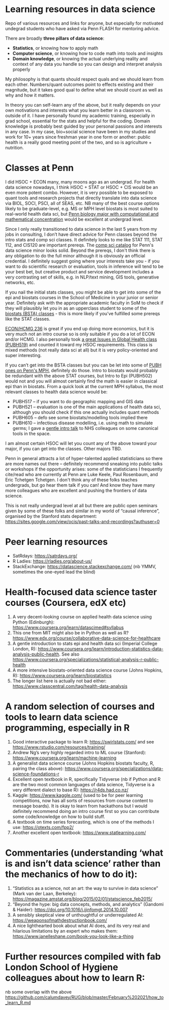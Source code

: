 # Learning resources in data science
Repo of various resources and links for anyone, but especially for motivated undegrad students who have asked via Penn FLASH for mentoring advice.

There are broadly <b>three pillars of data science</b>:
- <b>Statistics</b>, or knowing how to apply math
- <b>Computer science</b>, or knowing how to code math into tools and insights 
- <b>Domain knowledge</b>, or knowing the actual underlying reality and context of any data you handle so you can design and interpret analysis properly

My philosophy is that quants should respect quals and we should learn from each other. Numbers/quant outcomes point to effects existing and their magnitude, but it takes 
good qual to define what we should count as well as why and how it matters.

In theory you can self-learn any of the above, but it really depends on your own motivations and interests what you learn better in a classroom vs. outside of it. 
I have personally found my academic training, especially in grad school, essential for the stats and helpful for the coding. 
Domain knowledge is probably best guided by your personal passions and interests in any case. In my case, bio+social science have been in my studies and work for 
10+ years since freshman year in one form or another: public health is a really good meeting point of the two, and so is agriculture + nutrition.

# Classes at Penn

I did HSOC + ECON many, many moons ago as an undergrad. For health data science nowadays, I think HSOC + STAT or HSOC + CIS would be an even more potent combo.
However, it is very possible to be exposed to quant tools and research projects that directly translate into data science via BIOL, SOCI, PSCI, all of SEAS, etc. 
NB many of the best course options likely to be graduate-level, e.g. MS or MPH level biostats is most suited to real-world health data sci, but <a href="https://www.bio.upenn.edu/undergraduate/concentrations/computational-and-mathematical-biology">Penn biology major 
with computational and mathematical concentration</a> would be excellent at undergrad level.

Since I only really transitioned to data science in the last 5 years from my jobs in consulting, I don’t have direct advice for Penn classes beyond the intro stats and comp sci classes. It definitely looks to me like STAT 111, STAT 112, and CIS120 are important prereqs. The <a href="https://catalog.upenn.edu/undergraduate/programs/data-science-minor/">comp sci catalog</a> for Penn's data science minor looks solid. Beyond the prereqs, I don't think there is any obligation to do the full minor although it is obviously an official credential. I definitely suggest going where your interests take you - if you want to do scientific research or evaluation, tools in inference will tend to be your best bet, but creative product and service development includes a very contrasting set of skills, e.g. in NLP/text mining, GIS tools, generative networks, etc.

If you nail the initial stats classes, you might be able to get into some of the epi and biostats courses in the School of Medicine in your junior or senior year. Definitely ask with the appropriate academic faculty in SoM to check if they will plausibly let you in as an upperclass student to some of the <a href="https://www.med.upenn.edu/ggeb/bsta-course-descriptions.html">biostats (BSTA) classes</a> - this is more likely if you’ve fulfilled some prereqs like the STAT classes. 

<a href="https://economics.sas.upenn.edu/system/files/2019-01/Syllabus_Spring2019_Short.pdf">ECON/HCMG 236</a> is great if you end up doing more economics, but it is very much not an intro course so is only suitable if you do a lot of ECON and/or HCMG. I also personally took <a href="https://www.med.upenn.edu/globalhealth/assets/user-content/documents/PUBH519%20syllabus%202017.pdf">a great Issues in Global Health class (PUBH519)</a> and counted it toward my HSOC requirements. This class is mixed methods (not really data sci at all) but it is very policy-oriented and super interesting.

If you can’t get into the BSTA classes but you can be let into some of <a href="https://www.publichealth.med.upenn.edu/course-listing.html">PUBH ones on Penn's MPH</a>, definitely do those. Intro to biostats would probably be redundant with the above STAT courses, but Intro to Epi (PUBH502) would not and you will almost certainly find the math is easier in classical epi than in biostats. From a quick look at the current MPH syllabus, the most relevant classes to health data science would be:
-	PUBH517 – if you want to do geographic mapping and GIS data
-	PUBH521 – evaluation is one of the main applications of health data sci, although you should check if this one actually includes quant methods
-	PUBH605 – defo see some biostats/modelling tools implied there
-	PUBH610 – infectious disease modelling, i.e. using math to simulate germs; I gave a <a href="https://github.com/7j7j/SEIR-model-basics/blob/master/200610-NHSEI-huddle-SEIR-models-JS-vF.pdf">gentle intro talk</a> to NHS colleagues on some canonical tools in the space.

I am almost certain HSOC will let you count any of the above toward your major, if you can get into the classes. Other majors TBD.

Penn in general attracts a lot of hyper-talented applied statisticians so there are more names out there – definitely recommend sneaking into public talks or workshops if the
opportunity arises: some of the statisticians I frequently cite/read who are currently at Penn are Luke Keele, Paul Rosenbaum, and Eric Tchetgen Tchetgen. I don't think any 
of these folks teaches undergrads, but go hear them talk if you can! And know they have many more colleagues who are excellent and pushing the frontiers of data science.

This is not really undergrad level at all but there are public open seminars given by some of these folks and similar in my world of “causal inference”, organised by the Stanford stats department: https://sites.google.com/view/ocis/past-talks-and-recordings?authuser=0


# Peer learning resources
- SatRdays: https://satrdays.org/
- R Ladies: https://rladies.org/about-us/
- StackExchange: https://datascience.stackexchange.com/ (nb YMMV, sometimes the one-eyed lead the blind)

# Health-focused data science taster courses (Coursera, edX etc)
1.	A very decent-looking course on applied health data science using Python (Edinburgh): https://www.coursera.org/learn/datascimed#syllabus
2.	This one from MIT might also be in Python as well as R? https://www.edx.org/course/collaborative-data-science-for-healthcare
3.	A gentle introduction to stats epi and health data sci (Imperial College London, R): https://www.coursera.org/learn/introduction-statistics-data-analysis-public-health. See also https://www.coursera.org/specializations/statistical-analysis-r-public-health
4.	A more intensive biostats-oriented data science course (Johns Hopkins, R): https://www.coursera.org/learn/biostatistics
5.	The longer list here is actually not bad either: https://www.classcentral.com/tag/health-data-analysis

# A random selection of courses and tools to learn data science programming, especially in R 
1.	Good interactive package to learn R: https://swirlstats.com/ and see https://www.rstudio.com/resources/training/
2.	Andrew Ng’s very highly regarded intro to ML course (Stanford): https://www.coursera.org/learn/machine-learning
3.	A generalist data science course (Johns Hopkins biostats faculty,  R, pairing the class above): https://www.coursera.org/specializations/data-science-foundations-r
4.	Excellent open textbook in R, specifically Tidyverse (nb if Python and R are the two most common languages of data science, Tidyverse is a very different dialect to base R): https://r4ds.had.co.nz/
5.	Kaggle: https://www.kaggle.com/ (used to be for peer learning competitions, now has all sorts of resources from course content to message boards). It is okay to learn from hackathons but I would definitely recommend doing an intro course first so you can contribute some code/knowledge on how to build stuff.
6.	A textbook on time series forecasting, which is one of the methods I use: https://otexts.com/fpp2/
7.	Another excellent open textbook: https://www.statlearning.com/

# Commentaries (understanding ‘what is and isn’t data science’ rather than the mechanics of how to do it):
1.	“Statistics as a science, not an art: the way to survive in data science” (Mark van der Laan, Berkeley): https://magazine.amstat.org/blog/2015/02/01/statscience_feb2015/
2.	“Beyond the hype: big data concepts, methods, and analytics” (Gandomi & Haider): https://doi.org/10.1016/j.ijinfomgt.2014.10.007
3.	A sensibly skeptical view of unthoughtful or underregulated AI: https://weaponsofmathdestructionbook.com/
4.	A nice lighthearted book about what AI does, and its very real and hilarious limitations by an expert who makes them: https://www.janelleshane.com/book-you-look-like-a-thing

# Further resources compiled with fab London School of Hygiene colleagues about how to learn R: 
nb some overlap with the above
https://github.com/calumdavey/RUG/blob/master/February%202021/how_to_learn_R.md
